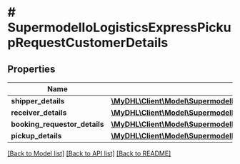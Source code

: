 # # SupermodelIoLogisticsExpressPickupRequestCustomerDetails

## Properties

Name | Type | Description | Notes
------------ | ------------- | ------------- | -------------
**shipper_details** | [**\MyDHL\Client\Model\SupermodelIoLogisticsExpressPickupRequestCustomerDetailsShipperDetails**](SupermodelIoLogisticsExpressPickupRequestCustomerDetailsShipperDetails.md) |  |
**receiver_details** | [**\MyDHL\Client\Model\SupermodelIoLogisticsExpressPickupRequestCustomerDetailsShipperDetails**](SupermodelIoLogisticsExpressPickupRequestCustomerDetailsShipperDetails.md) |  | [optional]
**booking_requestor_details** | [**\MyDHL\Client\Model\SupermodelIoLogisticsExpressPickupRequestCustomerDetailsBookingRequestorDetails**](SupermodelIoLogisticsExpressPickupRequestCustomerDetailsBookingRequestorDetails.md) |  | [optional]
**pickup_details** | [**\MyDHL\Client\Model\SupermodelIoLogisticsExpressPickupRequestCustomerDetailsShipperDetails**](SupermodelIoLogisticsExpressPickupRequestCustomerDetailsShipperDetails.md) |  | [optional]

[[Back to Model list]](../../README.md#models) [[Back to API list]](../../README.md#endpoints) [[Back to README]](../../README.md)
